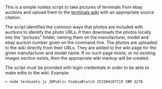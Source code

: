 This is a simple nodejs script to take pictures of terminals from ebay auctions and upload them to the [terminals wiki](http://terminals.classiccmp.org) with an appropriate source citation.

The script identifies the common ways that photos are included with auctions to identify the photo URLs.  It then downloads the photos locally into the "pictures" folder, naming them on the manufacturer, model and ebay auction number given on the command-line.  The photos are uploaded to the wiki directly from their URLs.  They are added to the wiki page for the given manufacturer and model name.  If no such page exists, or no existing images section exists, then the appropriate wiki markup will be created.

The script must be provided with login credentials in order to be able to make edits to the wiki.  Example:

```
> node terminals.js JQPublic FoobieBletch 251594107719 IBM 3278
```

